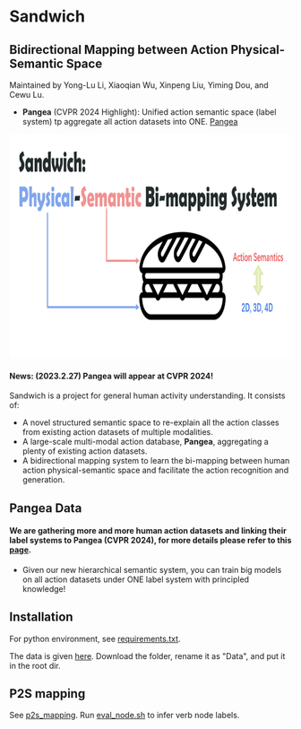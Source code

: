 # Sandwich
## Bidirectional Mapping between Action Physical-Semantic Space
Maintained by Yong-Lu Li, Xiaoqian Wu, Xinpeng Liu, Yiming Dou, and Cewu Lu.
- **Pangea** (CVPR 2024 Highlight): Unified action semantic space (label system) tp aggregate all action datasets into ONE. [Pangea](https://github.com/DirtyHarryLYL/Sandwich/tree/main/semantic_alignment)

<p align='center'>
    <img src="https://github.com/DirtyHarryLYL/Sandwich/blob/main/img/sandwich.png", height="400">
</p>

#### **News**: (2023.2.27) Pangea will appear at CVPR 2024!

Sandwich is a project for general human activity understanding. It consists of:
- A novel structured semantic space to re-explain all the action classes from existing action datasets of multiple modalities.
- A large-scale multi-modal action database, **Pangea**, aggregating a plenty of existing action datasets.
- A bidirectional mapping system to learn the bi-mapping between human action physical-semantic space and facilitate the action recognition and generation.

## Pangea Data
#### We are gathering more and more human action datasets and linking their label systems to Pangea (CVPR 2024), for more details please refer to this [page](https://github.com/DirtyHarryLYL/Sandwich/tree/main/pangea_data). 
- Given our new hierarchical semantic system, you can train big models on all action datasets under ONE label system with principled knowledge! 

## Installation
For python environment, see [requirements.txt](requirements.txt).

The data is given [here](https://drive.google.com/drive/folders/1VO9M79JAOtf9rTqYHx_HWphOvAvqNGFa?usp=sharing). 
Download the folder, rename it as "Data", and put it in the root dir.

## P2S mapping
See [p2s_mapping](p2s_mapping). Run [eval_node.sh](p2s_mapping/eval_node.sh) to infer verb node labels.

